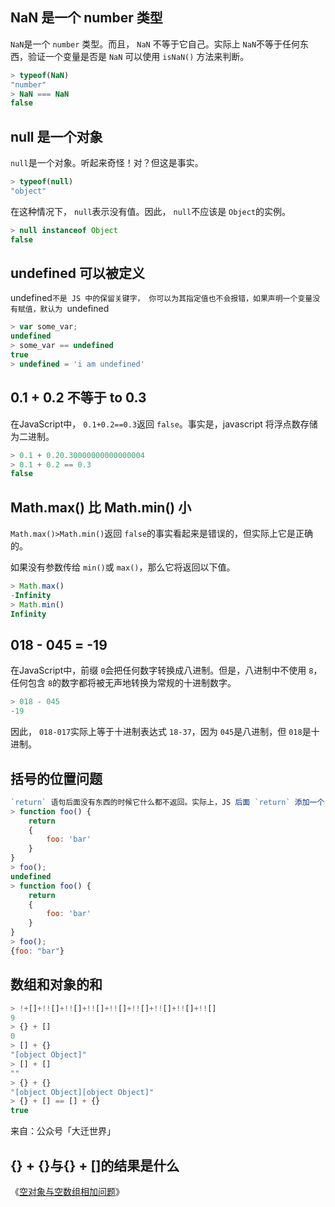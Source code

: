 ## NaN 是一个 number 类型

`NaN`是一个 `number` 类型。而且， `NaN` 不等于它自己。实际上 `NaN`不等于任何东西，验证一个变量是否是 `NaN` 可以使用 `isNaN()` 方法来判断。

```js
> typeof(NaN)
"number"
> NaN === NaN
false
```

## null 是一个对象

`null`是一个对象。听起来奇怪！对？但这是事实。

```js
> typeof(null)
"object"
```

在这种情况下， `null`表示没有值。因此， `null`不应该是 `Object`的实例。

```js
> null instanceof Object
false  
```

## undefined 可以被定义

undefined`不是 JS 中的保留关键字， 你可以为其指定值也不会报错，如果声明一个变量没有赋值，默认为 `undefined

```js
> var some_var;
undefined
> some_var == undefined
true
> undefined = 'i am undefined'  
```

## 0.1 + 0.2 不等于 to 0.3

在JavaScript中， `0.1+0.2==0.3`返回 `false`。事实是，javascript 将浮点数存储为二进制。

```js
> 0.1 + 0.20.30000000000000004
> 0.1 + 0.2 == 0.3
false   
```

## Math.max() 比 Math.min() 小

`Math.max()>Math.min()`返回 `false`的事实看起来是错误的，但实际上它是正确的。

如果没有参数传给 `min()`或 `max()`，那么它将返回以下值。

```js
> Math.max()
-Infinity
> Math.min()
Infinity    
```

## 018 - 045 = -19

在JavaScript中，前缀 `0`会把任何数字转换成八进制。但是，八进制中不使用 `8`，任何包含 `8`的数字都将被无声地转换为常规的十进制数字。

```js
> 018 - 045
-19    
```

因此， `018-017`实际上等于十进制表达式 `18-37`，因为 `045`是八进制，但 `018`是十进制。

## 括号的位置问题

```js
`return` 语句后面没有东西的时候它什么都不返回。实际上，JS 后面 `return` 添加一个 `;`。
> function foo() {   
	return   
	{      
		foo: 'bar'   
	}
}
> foo();
undefined
> function foo() {   
    return 
    {      
        foo: 'bar'   
    }
}
> foo();
{foo: "bar"}
```

## 数组和对象的和

```js
> !+[]+!![]+!![]+!![]+!![]+!![]+!![]+!![]+!![]
9
> {} + []
0
> [] + {}
"[object Object]"
> [] + []
""
> {} + {}
"[object Object][object Object]"
> {} + [] == [] + {}
true
```

来自：公众号「大迁世界」

## {} + {}与{} + [\]的结果是什么

《[空对象与空数组相加问题](/font/JS/空对象与空数组相加问题.md)》

